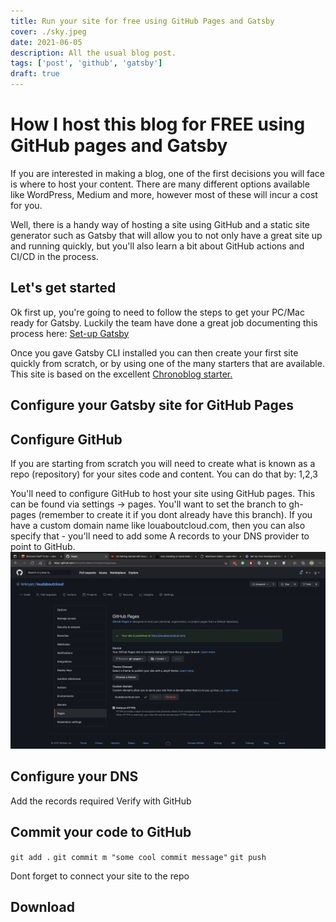 ```yaml
---
title: Run your site for free using GitHub Pages and Gatsby
cover: ./sky.jpeg
date: 2021-06-05
description: All the usual blog post.
tags: ['post', 'github', 'gatsby']
draft: true
---
```


# How I host this blog for FREE using GitHub pages and Gatsby

If you are interested in making a blog, one of the first decisions you will face is where to host your content. There are many different options available like WordPress, Medium and more, however most of these will incur a cost for you.

Well, there is a handy way of hosting a site using GitHub and a static site generator such as Gatsby that will allow you to not only have a great site up and running quickly, but you'll also learn a bit about GitHub actions and CI/CD in the process.

## Let's get started
Ok first up, you're going to need to follow the steps to get your PC/Mac ready for Gatsby. Luckily the team have done a great job documenting this process here: [Set-up Gatsby](https://www.gatsbyjs.com/docs/tutorial/part-0/ "Set-up Gatsby")

Once you gave Gatsby CLI installed you can then create your first site quickly from scratch, or by using one of the many starters that are available. This site is based on the excellent [Chronoblog starter. ](https://github.com/Chronoblog/gatsby-theme-chronoblog#readme "Chronoblog starter ")

## Configure your Gatsby site for GitHub Pages

## Configure GitHub
If you are starting from scratch you will need to create what is known as a repo (repository) for your sites code and content. You can do that by: 1,2,3

You'll need to configure GitHub to host your site using GitHub pages. This can be found via settings -> pages. You'll want to set the branch to gh-pages (remember to create it if you dont already have this branch). If you have a custom domain name like louaboutcloud.com, then you can also specify that - you'll need to add some A records to your DNS provider to point to GitHub.
![image-in-post](./githubpages.png)

## Configure your DNS
Add the records required
Verify with GitHub

## Commit your code to GitHub

`git add .`
`git commit m "some cool commit message"`
`git push`

Dont forget to connect your site to the repo

## Download